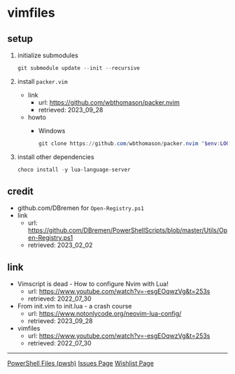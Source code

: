 # vimfiles

## setup

1. initialize submodules

   ```powershell
   git submodule update --init --recursive
   ```

2. install ``packer.vim``
   - link
     - url: <https://github.com/wbthomason/packer.nvim>
     - retrieved: 2023_09_28
   - howto
     - Windows

       ```powershell
       git clone https://github.com/wbthomason/packer.nvim "$env:LOCALAPPDATA\nvim-data\site\pack\packer\start\packer.nvim"
       ```

3. install other dependencies

   ```powershell
   choco install -y lua-language-server
   ```

## credit

- github.com/DBremen for ``Open-Registry.ps1``
- link
  - url: <https://github.com/DBremen/PowerShellScripts/blob/master/Utils/Open-Registry.ps1>
  - retrieved: 2023_02_02

## link

- Vimscript is dead - How to configure Nvim with Lua!
  - url: <https://www.youtube.com/watch?v=-esgEOqwzVg&t=253s>
  - retrieved: 2022_07_30
- From init.vim to init.lua - a crash course
  - url: <https://www.notonlycode.org/neovim-lua-config/>
  - retrieved: 2023_09_28
- vimfiles
  - url: <https://www.youtube.com/watch?v=-esgEOqwzVg&t=253s>
  - retrieved: 2022_07_30

---
[PowerShell Files (pwsh)](./pwsh/readme.md)
[Issues Page](./doc/issue.md)
[Wishlist Page](./doc/wish.md)
